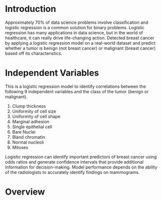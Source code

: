 # Introduction
Approximately 70% of data science problems involve classification and logistic regression is a common solution for binary problems. Logistic regression has many applications in data science, but in the world of healthcare, it can really drive life-changing action.
Detected breast cancer by applying a logistic regression model on a real-world dataset and predict whether a tumor is benign (not breast cancer) or malignant (breast cancer) based off its characteristics.

# Independent Variables
This is a logistic regression model to identify correlations between the following 9 independent variables and the class of the tumor (benign or malignant).
1. Clump thickness
2. Uniformity of cell size
3. Uniformity of cell shape
4. Marginal adhesion
5. Single epithelial cell
6. Bare Nuclei
7. Bland chromatin
8. Normal nucleoli
8. Mitoses

Logistic regression can identify important predictors of breast cancer using odds ratios and generate confidence intervals that provide additional information for decision-making. Model performance depends on the ability of the radiologists to accurately identify findings on mammograms.

# Overview
